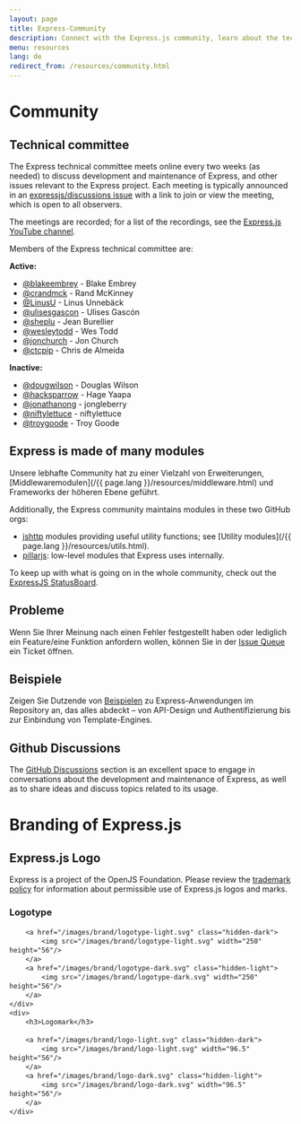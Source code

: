 ```yaml
---
layout: page
title: Express-Community
description: Connect with the Express.js community, learn about the technical committee, find resources, explore community-contributed modules, and get involved in discussions.
menu: resources
lang: de
redirect_from: /resources/community.html
---
```


# Community

## Technical committee

The Express technical committee meets online every two weeks (as needed) to discuss development and maintenance of Express,
and other issues relevant to the Express project. Each meeting is typically announced in an
[expressjs/discussions issue](https://github.com/expressjs/discussions/issues) with a link to join or view the meeting, which is
open to all observers.

The meetings are recorded; for a list of the recordings, see the [Express.js YouTube channel](https://www.youtube.com/channel/UCYjxjAeH6TRik9Iwy5nXw7g).

Members of the Express technical committee are:

**Active:**

- [@blakeembrey](https://github.com/blakeembrey) - Blake Embrey
- [@crandmck](https://github.com/crandmck) - Rand McKinney
- [@LinusU](https://github.com/LinusU) - Linus Unnebäck
- [@ulisesgascon](https://github.com/ulisesGascon) - Ulises Gascón
- [@sheplu](https://github.com/sheplu) - Jean Burellier
- [@wesleytodd](https://github.com/wesleytodd) - Wes Todd
- [@jonchurch](https://github.com/jonchurch) - Jon Church
- [@ctcpip](https://github.com/ctcpip/) - Chris de Almeida

**Inactive:**

- [@dougwilson](https://github.com/dougwilson) - Douglas Wilson
- [@hacksparrow](https://github.com/hacksparrow) - Hage Yaapa
- [@jonathanong](https://github.com/jonathanong) - jongleberry
- [@niftylettuce](https://github.com/niftylettuce) - niftylettuce
- [@troygoode](https://github.com/troygoode) - Troy Goode

## Express is made of many modules

Unsere lebhafte Community hat zu einer Vielzahl von Erweiterungen, [Middlewaremodulen](/{{ page.lang }}/resources/middleware.html) und Frameworks der höheren Ebene geführt.

Additionally, the Express community maintains modules in these two GitHub orgs:

- [jshttp](https://jshttp.github.io/) modules providing useful utility functions; see [Utility modules](/{{ page.lang }}/resources/utils.html).
- [pillarjs](https://pillarjs.github.io/): low-level modules that Express uses internally.

To keep up with what is going on in the whole community, check out the [ExpressJS StatusBoard](https://expressjs.github.io/statusboard/).

## Probleme

Wenn Sie Ihrer Meinung nach einen Fehler festgestellt haben oder lediglich ein Feature/eine Funktion anfordern wollen, können Sie in der [Issue Queue](https://github.com/expressjs/express/issues) ein Ticket öffnen.

## Beispiele

Zeigen Sie Dutzende von [Beispielen](https://github.com/expressjs/express/tree/master/examples) zu Express-Anwendungen im Repository an, das alles abdeckt – von API-Design und Authentifizierung bis zur Einbindung von Template-Engines.

## Github Discussions

The [GitHub Discussions](https://github.com/expressjs/discussions) section is an excellent space to engage in conversations about the development and maintenance of Express, as well as to share ideas and discuss topics related to its usage.

# Branding of Express.js

## Express.js Logo

Express is a project of the OpenJS Foundation. Please review the [trademark policy](https://trademark-policy.openjsf.org/) for information about permissible use of Express.js logos and marks.

<div class="logo-table">
    <div>
        <h3>Logotype</h3>
        
        <a href="/images/brand/logotype-light.svg" class="hidden-dark">
            <img src="/images/brand/logotype-light.svg" width="250" height="56"/>
        </a>
        <a href="/images/brand/logotype-dark.svg" class="hidden-light">
            <img src="/images/brand/logotype-dark.svg" width="250" height="56"/>
        </a>
    </div>
    <div>
        <h3>Logomark</h3>
        
        <a href="/images/brand/logo-light.svg" class="hidden-dark">
            <img src="/images/brand/logo-light.svg" width="96.5" height="56"/>
        </a>
        <a href="/images/brand/logo-dark.svg" class="hidden-light">
            <img src="/images/brand/logo-dark.svg" width="96.5" height="56"/>
        </a>
    </div>
<div>
